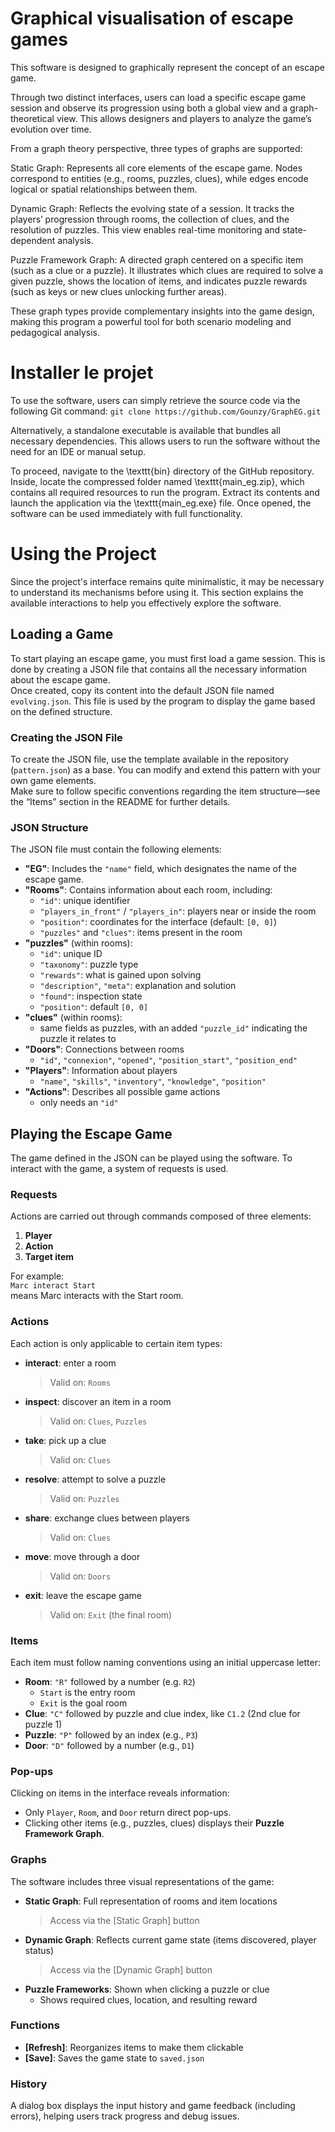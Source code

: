 # Graphical visualisation of escape games

This software is designed to graphically represent the concept of an escape game.

Through two distinct interfaces, users can load a specific escape game session and observe its progression using both a global view and a graph-theoretical view. This allows designers and players to analyze the game’s evolution over time.

From a graph theory perspective, three types of graphs are supported:

Static Graph: Represents all core elements of the escape game. Nodes correspond to entities (e.g., rooms, puzzles, clues), while edges encode logical or spatial relationships between them.

Dynamic Graph: Reflects the evolving state of a session. It tracks the players’ progression through rooms, the collection of clues, and the resolution of puzzles. This view enables real-time monitoring and state-dependent analysis.

Puzzle Framework Graph: A directed graph centered on a specific item (such as a clue or a puzzle). It illustrates which clues are required to solve a given puzzle, shows the location of items, and indicates puzzle rewards (such as keys or new clues unlocking further areas).

These graph types provide complementary insights into the game design, making this program a powerful tool for both scenario modeling and pedagogical analysis.



# Installer le projet

To use the software, users can simply retrieve the source code via the following Git command:
`git clone https://github.com/Gounzy/GraphEG.git`

Alternatively, a standalone executable is available that bundles all necessary dependencies. This allows users to run the software without the need for an IDE or manual setup.

To proceed, navigate to the \texttt{bin} directory of the GitHub repository. Inside, locate the compressed folder named \texttt{main_eg.zip}, which contains all required resources to run the program. Extract its contents and launch the application via the \texttt{main_eg.exe} file. Once opened, the software can be used immediately with full functionality.


# Using the Project

Since the project's interface remains quite minimalistic, it may be necessary to understand its mechanisms before using it. This section explains the available interactions to help you effectively explore the software.

## Loading a Game

To start playing an escape game, you must first load a game session. This is done by creating a JSON file that contains all the necessary information about the escape game.  
Once created, copy its content into the default JSON file named `evolving.json`. This file is used by the program to display the game based on the defined structure.

### Creating the JSON File

To create the JSON file, use the template available in the repository (`pattern.json`) as a base. You can modify and extend this pattern with your own game elements.  
Make sure to follow specific conventions regarding the item structure—see the “Items” section in the README for further details.

### JSON Structure

The JSON file must contain the following elements:

- **"EG"**: Includes the `"name"` field, which designates the name of the escape game.
- **"Rooms"**: Contains information about each room, including:
  - `"id"`: unique identifier
  - `"players_in_front"` / `"players_in"`: players near or inside the room
  - `"position"`: coordinates for the interface (default: `[0, 0]`)
  - `"puzzles"` and `"clues"`: items present in the room
- **"puzzles"** (within rooms):
  - `"id"`: unique ID
  - `"taxonomy"`: puzzle type
  - `"rewards"`: what is gained upon solving
  - `"description"`, `"meta"`: explanation and solution
  - `"found"`: inspection state
  - `"position"`: default `[0, 0]`
- **"clues"** (within rooms):
  - same fields as puzzles, with an added `"puzzle_id"` indicating the puzzle it relates to
- **"Doors"**: Connections between rooms
  - `"id"`, `"connexion"`, `"opened"`, `"position_start"`, `"position_end"`
- **"Players"**: Information about players
  - `"name"`, `"skills"`, `"inventory"`, `"knowledge"`, `"position"`
- **"Actions"**: Describes all possible game actions
  - only needs an `"id"`

## Playing the Escape Game

The game defined in the JSON can be played using the software. To interact with the game, a system of requests is used.

### Requests

Actions are carried out through commands composed of three elements:
1. **Player**  
2. **Action**  
3. **Target item**

For example:  
`Marc interact Start`  
means Marc interacts with the Start room.

### Actions

Each action is only applicable to certain item types:

- **interact**: enter a room  
  > Valid on: `Rooms`
- **inspect**: discover an item in a room  
  > Valid on: `Clues`, `Puzzles`
- **take**: pick up a clue  
  > Valid on: `Clues`
- **resolve**: attempt to solve a puzzle  
  > Valid on: `Puzzles`
- **share**: exchange clues between players  
  > Valid on: `Clues`
- **move**: move through a door  
  > Valid on: `Doors`
- **exit**: leave the escape game  
  > Valid on: `Exit` (the final room)

### Items

Each item must follow naming conventions using an initial uppercase letter:

- **Room**: `"R"` followed by a number (e.g. `R2`)  
  - `Start` is the entry room  
  - `Exit` is the goal room
- **Clue**: `"C"` followed by puzzle and clue index, like `C1.2` (2nd clue for puzzle 1)
- **Puzzle**: `"P"` followed by an index (e.g., `P3`)
- **Door**: `"D"` followed by a number (e.g., `D1`)

### Pop-ups

Clicking on items in the interface reveals information:

- Only `Player`, `Room`, and `Door` return direct pop-ups.
- Clicking other items (e.g., puzzles, clues) displays their **Puzzle Framework Graph**.

### Graphs

The software includes three visual representations of the game:

- **Static Graph**: Full representation of rooms and item locations  
  > Access via the [Static Graph] button
- **Dynamic Graph**: Reflects current game state (items discovered, player status)  
  > Access via the [Dynamic Graph] button
- **Puzzle Frameworks**: Shown when clicking a puzzle or clue  
  - Shows required clues, location, and resulting reward

### Functions

- **[Refresh]**: Reorganizes items to make them clickable  
- **[Save]**: Saves the game state to `saved.json`

### History

A dialog box displays the input history and game feedback (including errors), helping users track progress and debug issues.
